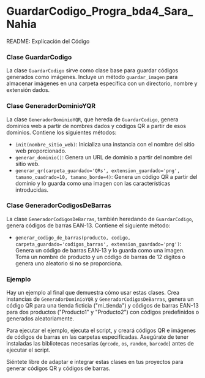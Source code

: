 # GuardarCodigo_Progra_bda4_Sara_Nahia

README: Explicación del Código

### Clase GuardarCodigo

La clase `GuardarCodigo` sirve como clase base para guardar códigos generados como imágenes. Incluye un método `guardar_imagen` para almacenar imágenes en una carpeta específica con un directorio, nombre y extensión dados.

### Clase GeneradorDominioYQR

La clase `GeneradorDominioYQR`, que hereda de `GuardarCodigo`, genera dominios web a partir de nombres dados y códigos QR a partir de esos dominios. Contiene los siguientes métodos:

- `init(nombre_sitio_web)`: Inicializa una instancia con el nombre del sitio web proporcionado.
- `generar_dominio()`: Genera un URL de dominio a partir del nombre del sitio web.
- `generar_qr(carpeta_guardado='QRs', extension_guardado='png', tamano_cuadrado=10, tamano_borde=4)`: Genera un código QR a partir del dominio y lo guarda como una imagen con las características introducidas.

### Clase GeneradorCodigosDeBarras

La clase `GeneradorCodigosDeBarras`, también heredando de `GuardarCodigo`, genera códigos de barras EAN-13. Contiene el siguiente método:

- `generar_codigo_de_barras(producto, codigo, carpeta_guardado='codigos_barras', extension_guardado='png')`: Genera un código de barras EAN-13 y lo guarda como una imagen. Toma un nombre de producto y un código de barras de 12 dígitos o genera uno aleatorio si no se proporciona.

### Ejemplo

Hay un ejemplo al final que demuestra cómo usar estas clases. Crea instancias de `GeneradorDominioYQR` y `GeneradorCodigosDeBarras`, genera un código QR para una tienda ficticia ("mi_tienda") y códigos de barras EAN-13 para dos productos ("Producto1" y "Producto2") con códigos predefinidos o generados aleatoriamente.

Para ejecutar el ejemplo, ejecuta el script, y creará códigos QR e imágenes de códigos de barras en las carpetas especificadas. Asegúrate de tener instaladas las bibliotecas necesarias (`qrcode`, `os`, `random`, `barcode`) antes de ejecutar el script.

Siéntete libre de adaptar e integrar estas clases en tus proyectos para generar códigos QR y códigos de barras.